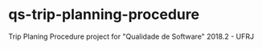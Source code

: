 # qs-trip-planning-procedure
Trip Planing Procedure project for "Qualidade de Software" 2018.2 - UFRJ
